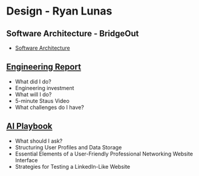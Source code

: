 # Design - Ryan Lunas

## Software Architecture - BridgeOut
* [Software Architecture](Architecture.md)

## [Engineering Report](StatusReport.md)
* What did I do?
* Engineering investment
* What will I do?
* 5-minute Staus Video
* What challenges do I have?
    
## [AI Playbook](AI.md)
* What should I ask?
* Structuring User Profiles and Data Storage
* Essential Elements of a User-Friendly Professional Networking Website Interface
* Strategies for Testing a LinkedIn-Like Website